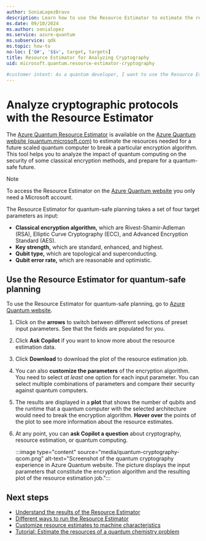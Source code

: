 ```yaml
---
author: SoniaLopezBravo
description: Learn how to use the Resource Estimator to estimate the resources needed for a future scaled quantum computer to break a particular encryption algorithm.
ms.date: 09/10/2024
ms.author: sonialopez
ms.service: azure-quantum
ms.subservice: qdk
ms.topic: how-to
no-loc: ['Q#', '$$v', target, targets]
title: Resource Estimator for Analyzing Cryptography
uid: microsoft.quantum.resource-estimator-cryptography

#customer intent: As a quantum developer, I want to use the Resource Estimator to estimate the resources needed for a future scaled quantum computer to break a particular encryption algorithm, so that I can analyze the impact of quantum computing on the security of some classical encryption methods and prepare for a quantum-safe future.
---
```


# Analyze cryptographic protocols with the Resource Estimator

The [Azure Quantum Resource Estimator](xref:microsoft.quantum.overview.intro-resource-estimator) is available on the [Azure Quantum website (quantum.microsoft.com)](https://quantum.microsoft.com/tools/quantum-cryptography) to estimate the resources needed for a future scaled quantum computer to break a particular encryption algorithm. This tool helps you to analyze the impact of quantum computing on the security of some classical encryption methods, and prepare for a quantum-safe future.

> [!NOTE]
> To access the Resource Estimator on the [Azure Quantum website](https://quantum.microsoft.com/tools/quantum-cryptography) you only need a Microsoft account.

The Resource Estimator for quantum-safe planning takes a set of four target parameters as input:

- **Classical encryption algorithm,** which are Rivest-Shamir-Adleman (RSA), Elliptic Curve Cryptography (ECC), and Advanced Encryption Standard (AES).
- **Key strength,** which are standard, enhanced, and highest.
- **Qubit type,** which are topological and superconducting.
- **Qubit error rate,** which are reasonable and optimistic.

## Use the Resource Estimator for quantum-safe planning

To use the Resource Estimator for quantum-safe planning, go to [Azure Quantum website](https://quantum.microsoft.com/tools/quantum-cryptography). 

1. Click on the **arrows** to switch between different selections of preset input parameters. See that the fields are populated for you.
1. Click **Ask Copilot**  if you want to know more about the resource estimation data.
1. Click **Download** to download the plot of the resource estimation job.
1. You can also **customize the parameters** of the encryption algorithm. You need to select *at least* one option for each input parameter. You can select multiple combinations of parameters and compare their security against quantum computers.
1. The results are displayed in a **plot** that shows the number of qubits and the runtime that a quantum computer with the selected architecture would need to break the encryption algorithm. **Hover over** the points of the plot to see more information about the resource estimates.
1. At any point, you can **ask Copilot a question** about cryptography, resource estimation, or quantum computing.

    :::image type="content" source="media/quantum-cryptography-qcom.png" alt-text="Screenshot of the quantum cryptography experience in Azure Quantum website. The picture displays the input parameters that constitute the encryption algorithm and the resulting plot of the resource estimation job.":::

## Next steps

- [Understand the results of the Resource Estimator](xref:microsoft.quantum.overview.resources-estimator-output.data)
- [Different ways to run the Resource Estimator](xref:microsoft.quantum.submit-resource-estimation-jobs)
- [Customize resource estimates to machine characteristics](xref:microsoft.quantum.overview.resources-estimator)
- [Tutorial: Estimate the resources of a quantum chemistry problem](xref:microsoft.quantum.tutorial.resource-estimator.chemistry)